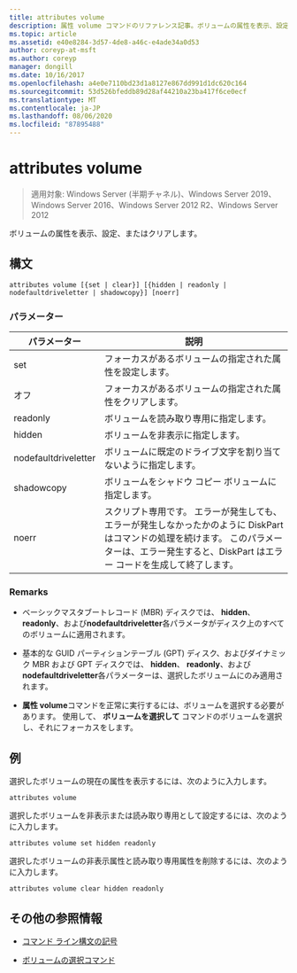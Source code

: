 ```yaml
---
title: attributes volume
description: 属性 volume コマンドのリファレンス記事。ボリュームの属性を表示、設定、またはクリアします。
ms.topic: article
ms.assetid: e40e8284-3d57-4de8-a46c-e4ade34a0d53
author: coreyp-at-msft
ms.author: coreyp
manager: dongill
ms.date: 10/16/2017
ms.openlocfilehash: a4e0e7110bd23d1a8127e867dd991d1dc620c164
ms.sourcegitcommit: 53d526bfeddb89d28af44210a23ba417f6ce0ecf
ms.translationtype: MT
ms.contentlocale: ja-JP
ms.lasthandoff: 08/06/2020
ms.locfileid: "87895488"
---
```

# <a name="attributes-volume"></a>attributes volume

> 適用対象: Windows Server (半期チャネル)、Windows Server 2019、Windows Server 2016、Windows Server 2012 R2、Windows Server 2012

ボリュームの属性を表示、設定、またはクリアします。

## <a name="syntax"></a>構文

```
attributes volume [{set | clear}] [{hidden | readonly | nodefaultdriveletter | shadowcopy}] [noerr]
```

### <a name="parameters"></a>パラメーター

| パラメーター | 説明 |
| ------- | -------- |
| set | フォーカスがあるボリュームの指定された属性を設定します。 |
| オフ | フォーカスがあるボリュームの指定された属性をクリアします。 |
| readonly | ボリュームを読み取り専用に指定します。 |
| hidden | ボリュームを非表示に指定します。 |
| nodefaultdriveletter | ボリュームに既定のドライブ文字を割り当てないように指定します。 |
| shadowcopy | ボリュームをシャドウ コピー ボリュームに指定します。 |
| noerr | スクリプト専用です。 エラーが発生しても、エラーが発生しなかったかのように DiskPart はコマンドの処理を続けます。 このパラメーターは、エラー発生すると、DiskPart はエラー コードを生成して終了します。 |

### <a name="remarks"></a>Remarks

- ベーシックマスタブートレコード (MBR) ディスクでは、 **hidden**、 **readonly**、および**nodefaultdriveletter**各パラメータがディスク上のすべてのボリュームに適用されます。

- 基本的な GUID パーティションテーブル (GPT) ディスク、およびダイナミック MBR および GPT ディスクでは、 **hidden**、 **readonly**、および**nodefaultdriveletter**各パラメーターは、選択したボリュームにのみ適用されます。

- **属性 volume**コマンドを正常に実行するには、ボリュームを選択する必要があります。 使用して、 **ボリュームを選択して** コマンドのボリュームを選択し、それにフォーカスをします。

## <a name="examples"></a>例

選択したボリュームの現在の属性を表示するには、次のように入力します。

```
attributes volume
```

選択したボリュームを非表示または読み取り専用として設定するには、次のように入力します。

```
attributes volume set hidden readonly
```

選択したボリュームの非表示属性と読み取り専用属性を削除するには、次のように入力します。

```
attributes volume clear hidden readonly
```

## <a name="additional-references"></a>その他の参照情報

- [コマンド ライン構文の記号](command-line-syntax-key.md)

- [ボリュームの選択コマンド](select-volume.md)
